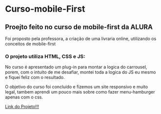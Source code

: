 # Curso-mobile-First

 <h2>Proejto feito no curso de mobile-first da ALURA</h1>
 
 <p>Foi proposto pela professora, a criação de uma livraria online, utilizando os conceitos de mobile-first</p>
 
 <h3>O projeto utiliza HTML, CSS e JS:</h3>

 <p>No curso é apresentado um plug-in para montar a logica do carrousel, porem, com o intuito de me desafiar, montei toda a logica do JS eu mesmo e fiquei feliz com o resultado.</p>

 <p>O objetivo do curso foi concluído e fizemos um site responsivo e muito legal, tambem aprendi um pouco mais sobre como fazer menu-hamburger apenas com o css.</p>

<a href="https://juansalles.github.io/Curso-mobile-First/">Link do Projeto!!!</a>
